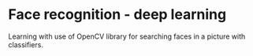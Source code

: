 # Face recognition - deep learning
Learning with use of OpenCV library for searching faces in a picture with classifiers.
